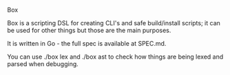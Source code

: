Box

Box is a scripting DSL for creating CLI's and safe build/install scripts; it can be used for other things but those are the main purposes.

It is written in Go - the full spec is available at SPEC.md.

You can use ./box lex and ./box ast to check how things are being lexed and parsed when debugging.


